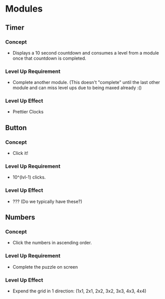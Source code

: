 # Modules

## Timer

### Concept

-   Displays a 10 second countdown and consumes a level from a module once that countdown is completed.

### Level Up Requirement

-   Complete another module. (This doesn't "complete" until the last other module and can miss level ups due to being maxed already :()

### Level Up Effect

-   Prettier Clocks

## Button

### Concept

-   Click it!

### Level Up Requirement

-   10^(lvl-1) clicks.

### Level Up Effect

-   ??? (Do we typically have these?)

## Numbers

### Concept

-   Click the numbers in ascending order.

### Level Up Requirement

-   Complete the puzzle on screen

### Level Up Effect

-   Expend the grid in 1 direction: (1x1, 2x1, 2x2, 3x2, 3x3, 4x3, 4x4)

